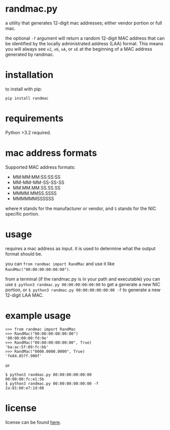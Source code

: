 randmac.py
==========

a utility that generates 12-digit mac addresses; either vendor portion or full mac. 

the optional `-f` argument will return a random 12-digit MAC address that can be identified by the locally administrated address (LAA) format. This means you will always see `x2`, `x6`, `xA`, or `xE` at the beginning of a MAC address generated by randmac.

# installation

to install with pip:

`pip install randmac`

# requirements

Python >3.2 required.

# mac address formats

Supported MAC address formats:
 - MM:MM:MM:SS:SS:SS
 - MM-MM-MM-SS-SS-SS
 - MM.MM.MM.SS.SS.SS
 - MMMM.MMSS.SSSS
 - MMMMMMSSSSSS

where `M` stands for the manufacturer or vendor, and `S` stands for the NIC specific portion. 

# usage

requires a mac address as input. it is used to determine what the output format should be.

you can `from randmac import RandMac` and use it like `RandMac("00:00:00:00:00:00")`.

from a terminal (if the randmac.py is in your path and executable) you can use `$ python3 randmac.py 00:00:00:00:00:00` to get a generate a new NIC portion, or `$ python3 randmac.py 00:00:00:00:00:00 -f` to generate a new 12-digit LAA MAC.

# example usage

```
>>> from randmac import RandMac
>>> RandMac("00:00:00:00:00:00")
'00:00:00:00:fd:9e'
>>> RandMac("00:00:00:00:00:00", True)
'ba:ac:5f:09:fc:bb'
>>> RandMac("0000.0000.0000", True)
'fe84.857f.900f'
```

or

```
$ python3 randmac.py 00:00:00:00:00:00
00:00:00:fc:e1:5b
$ python3 randmac.py 00:00:00:00:00:00 -f
2a:81:b0:e7:1d:08
``` 

# license

license can be found [here](https://github.com/joshschmelzle/randmac/blob/master/LICENSE).
